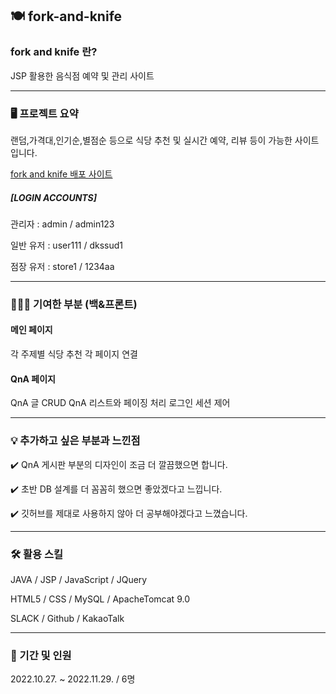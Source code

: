 ## 🍽️ fork-and-knife

### fork and knife 란?
JSP 활용한 음식점 예약 및 관리 사이트

---

### 🖥️ 프로젝트 요약
랜덤,가격대,인기순,별점순 등으로 식당 추천 및 실시간 예약, 리뷰 등이 가능한 사이트입니다.

[fork and knife 배포 사이트](http://itwillbs10.cafe24.com/Fork)
##### [LOGIN ACCOUNTS] 
관리자 : admin / admin123 

일반 유저 : user111 / dkssud1 

점장 유저 : store1 / 1234aa

---

### 👩🏻‍💻 기여한 부분 (백&프론트)
#### 메인 페이지
각 주제별 식당 추천
각 페이지 연결
#### QnA 페이지
QnA 글 CRUD
QnA 리스트와 페이징 처리
로그인 세션 제어

---

### 💡 추가하고 싶은 부분과 느낀점
✔️ QnA 게시판 부분의 디자인이 조금 더 깔끔했으면 합니다.

✔️ 초반 DB 설계를 더 꼼꼼히 했으면 좋았겠다고 느낍니다.

✔️ 깃허브를 제대로 사용하지 않아 더 공부해야겠다고 느꼈습니다.

---

### 🛠️ 활용 스킬
JAVA / JSP / JavaScript / JQuery

HTML5 / CSS / MySQL / ApacheTomcat 9.0

SLACK / Github / KakaoTalk

---

### 👥 기간 및 인원
2022.10.27. ~ 2022.11.29. / 6명


